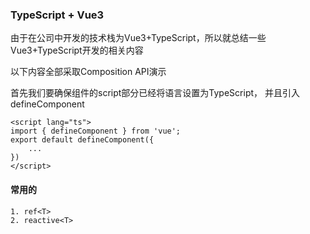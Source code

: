 ### TypeScript + Vue3

由于在公司中开发的技术栈为Vue3+TypeScript，所以就总结一些Vue3+TypeScript开发的相关内容

以下内容全部采取Composition API演示

首先我们要确保组件的script部分已经将语言设置为TypeScript， 并且引入defineComponent

```vue
<script lang="ts">
import { defineComponent } from 'vue';
export default defineComponent({
	...
})
</script>
```

#### 常用的

```
1. ref<T>
2. reactive<T>
```

